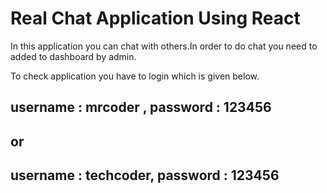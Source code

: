 # Real Chat Application Using React 

In this application you can chat with others.In order to do chat you need to added to dashboard by admin.

To check application you have to login which is given below.


## username : mrcoder , password : 123456
 ## or
## username : techcoder, password : 123456

